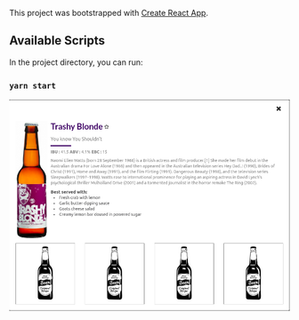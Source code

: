 This project was bootstrapped with [Create React App](https://github.com/facebook/create-react-app).

## Available Scripts

In the project directory, you can run:

### `yarn start`

![](modal-preview.png)
